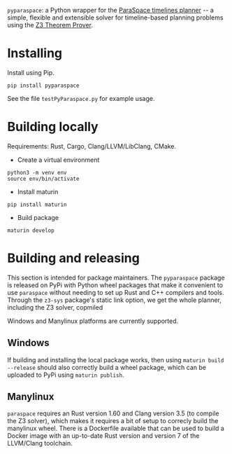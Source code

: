 `pyparaspace`: a Python wrapper for the [ParaSpace timelines planner](https://github.com/luteberget/paraspace) -- a simple, flexible and extensible solver for timeline-based planning problems using the [Z3 Theorem Prover](https://github.com/Z3Prover/z3).

# Installing

Install using Pip. 

```
pip install pyparaspace
```

See the file `testPyParaspace.py` for example usage.

# Building locally

Requirements: Rust, Cargo, Clang/LLVM/LibClang, CMake.

 * Create a virtual environment
```
python3 -m venv env
source env/bin/activate
```

 * Install maturin
```
pip install maturin
```

 * Build package
```
maturin develop
```

# Building and releasing

This section is intended for package maintainers. The `pyparaspace`  package is
released on PyPi with Python wheel packages that make it convenient to use
`paraspace` without needing to set up Rust and C++ compilers and tools.
Through the `z3-sys` package's static link option, we get the whole planner,
including the Z3 solver, copmiled

Windows and Manylinux platforms are currently supported.


## Windows

If building and installing the local package works, then using `maturin build --release` 
should also correctly build a wheel package, which can be uploaded to PyPi using `maturin publish`.

## Manylinux

`paraspace` requires an Rust version 1.60 and Clang version 3.5 (to compile the Z3 solver), 
which makes it requires a bit of setup to correcly build the manylinux wheel. 
There is a Dockerfile available that can be used to build a Docker image with 
an up-to-date Rust version and version 7 of the LLVM/Clang toolchain.

